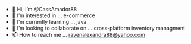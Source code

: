 - 👋 Hi, I’m @CassAmador88
- 👀 I’m interested in ... e-commerce
- 🌱 I’m currently learning ... java
- 💞️ I’m looking to collaborate on ... cross-platform inventory managment 
- 📫 How to reach me ... ravenalexandra88@yahoo.com

<!---
CassAmador88/CassAmador88 is a ✨ special ✨ repository because its `README.md` (this file) appears on your GitHub profile.
You can click the Preview link to take a look at your changes.
--->
